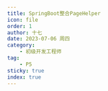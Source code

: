 ```yaml
---
title: SpringBoot整合PageHelper
icon: file
order: 1
author: 十七
date: 2023-07-06 周四
category:
	- 初级开发工程师
tag:
	- P5
sticky: true
index: true
---
```


